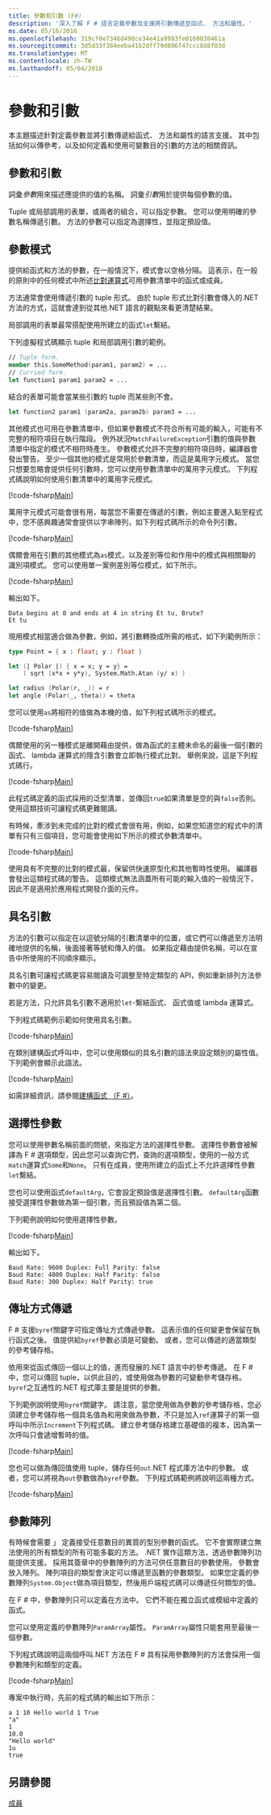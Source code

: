 ```yaml
---
title: 參數和引數 (F#)
description: '深入了解 F # 語言定義參數及支援將引數傳遞至函式、 方法和屬性。'
ms.date: 05/16/2016
ms.openlocfilehash: 319cf0e7346d498ce34e41a9993fe0160038461a
ms.sourcegitcommit: 3d5d33f384eeba41b2dff79d096f47ccc8d8f03d
ms.translationtype: MT
ms.contentlocale: zh-TW
ms.lasthandoff: 05/04/2018
---
```

# <a name="parameters-and-arguments"></a>參數和引數

本主題描述針對定義參數並將引數傳遞給函式、 方法和屬性的語言支援。 其中包括如何以傳參考，以及如何定義和使用可變數目的引數的方法的相關資訊。


## <a name="parameters-and-arguments"></a>參數和引數
詞彙*參數*用來描述應提供的值的名稱。 詞彙*引數*用於提供每個參數的值。

Tuple 或局部調用的表單，或兩者的組合，可以指定參數。 您可以使用明確的參數名稱傳遞引數。 方法的參數可以指定為選擇性，並指定預設值。


## <a name="parameter-patterns"></a>參數模式
提供給函式和方法的參數，在一般情況下，模式會以空格分隔。 這表示，在一般的原則中的任何模式中所述[比對運算式](match-expressions.md)可用參數清單中的函式或成員。

方法通常會使用傳遞引數的 tuple 形式。 由於 tuple 形式比對引數會傳入的.NET 方法的方式，這就會達到從其他.NET 語言的觀點來看更清楚結果。

局部調用的表單最常搭配使用所建立的函式`let`繫結。

下列虛擬程式碼顯示 tuple 和局部調用引數的範例。

```fsharp
// Tuple form.
member this.SomeMethod(param1, param2) = ...
// Curried form.
let function1 param1 param2 = ...
```

結合的表單可能會當某些引數的 tuple 而某些則不會。

```fsharp
let function2 param1 (param2a, param2b) param3 = ...
```

其他模式也可用在參數清單中，但如果參數模式不符合所有可能的輸入，可能有不完整的相符項目在執行階段。 例外狀況`MatchFailureException`引數的值與參數清單中指定的模式不相符時產生。 參數模式允許不完整的相符項目時，編譯器會發出警告。 至少一個其他的模式是常用於參數清單，而這是萬用字元模式。 當您只想要忽略會提供任何引數時，您可以使用參數清單中的萬用字元模式。 下列程式碼說明如何使用引數清單中的萬用字元模式。

[!code-fsharp[Main](../../../samples/snippets/fsharp/parameters-and-arguments-1/snippet3801.fs)]

萬用字元模式可能會很有用，每當您不需要在傳遞的引數，例如主要進入點至程式中，您不感興趣通常會提供以字串陣列，如下列程式碼所示的命令列引數。

[!code-fsharp[Main](../../../samples/snippets/fsharp/parameters-and-arguments-1/snippet3802.fs)]

偶爾會用在引數的其他模式為`as`模式，以及差別等位和作用中的模式與相關聯的識別項模式。 您可以使用單一案例差別等位模式，如下所示。

[!code-fsharp[Main](../../../samples/snippets/fsharp/parameters-and-arguments-1/snippet3803.fs)]

輸出如下。

```
Data begins at 0 and ends at 4 in string Et tu, Brute?
Et tu
```

現用模式相當適合做為參數，例如，將引數轉換成所需的格式，如下列範例所示：

```fsharp
type Point = { x : float; y : float }

let (| Polar |) { x = x; y = y} =
    ( sqrt (x*x + y*y), System.Math.Atan (y/ x) )

let radius (Polar(r, _)) = r
let angle (Polar(_, theta)) = theta
```

您可以使用`as`將相符的值做為本機的值，如下列程式碼所示的模式。

[!code-fsharp[Main](../../../samples/snippets/fsharp/parameters-and-arguments-1/snippet3805.fs)]

偶爾使用的另一種模式是離開藉由提供，做為函式的主體未命名的最後一個引數的函式、 lambda 運算式的隱含引數會立即執行模式比對。 舉例來說，這是下列程式碼行。

[!code-fsharp[Main](../../../samples/snippets/fsharp/parameters-and-arguments-1/snippet3804.fs)]

此程式碼定義的函式採用的泛型清單，並傳回`true`如果清單是空的與`false`否則。 使用這類技術可讓程式碼更難閱讀。

有時候，牽涉到未完成的比對的模式會很有用，例如，如果您知道您的程式中的清單有只有三個項目，您可能會使用如下所示的模式參數清單中。

[!code-fsharp[Main](../../../samples/snippets/fsharp/parameters-and-arguments-1/snippet3806.fs)]

使用具有不完整的比對的模式最，保留供快速原型化和其他暫時性使用。 編譯器會發出這類程式碼的警告。 這類模式無法涵蓋所有可能的輸入值的一般情況下，因此不是適用於應用程式開發介面的元件。

## <a name="named-arguments"></a>具名引數
方法的引數可以指定在以逗號分隔的引數清單中的位置，或它們可以傳遞至方法明確地提供的名稱，後面接著等號和傳入的值。 如果指定藉由提供名稱，可以在宣告中所使用的不同順序顯示。

具名引數可讓程式碼更容易閱讀及可調整至特定類型的 API，例如重新排列方法參數中的變更。

若是方法，只允許具名引數不適用於`let`-繫結函式、 函式值或 lambda 運算式。

下列程式碼範例示範如何使用具名引數。

[!code-fsharp[Main](../../../samples/snippets/fsharp/parameters-and-arguments-1/snippet3807.fs)]

在類別建構函式呼叫中，您可以使用類似的具名引數的語法來設定類別的屬性值。 下列範例會顯示此語法。

[!code-fsharp[Main](../../../samples/snippets/fsharp/lang-ref-2/snippet3506.fs)]

如需詳細資訊，請參閱[建構函式 （F #）](https://msdn.microsoft.com/library/2cd0ed07-d214-4125-8317-4f288af99f05)。

## <a name="optional-parameters"></a>選擇性參數
您可以使用參數名稱前面的問號，來指定方法的選擇性參數。 選擇性參數會被解譯為 F # 選項類型，因此您可以查詢它們，查詢的選項類型，使用的一般方式`match`運算式`Some`和`None`。 只有在成員，使用所建立的函式上不允許選擇性參數`let`繫結。

您也可以使用函式`defaultArg`，它會設定預設值是選擇性引數。 `defaultArg`函數接受選擇性參數做為第一個引數，而且預設值為第二個。

下列範例說明如何使用選擇性參數。

[!code-fsharp[Main](../../../samples/snippets/fsharp/parameters-and-arguments-1/snippet3808.fs)]

輸出如下。

```
Baud Rate: 9600 Duplex: Full Parity: false
Baud Rate: 4800 Duplex: Half Parity: false
Baud Rate: 300 Duplex: Half Parity: true
```

## <a name="passing-by-reference"></a>傳址方式傳遞
F # 支援`byref`關鍵字可指定傳址方式傳遞參數。 這表示值的任何變更會保留在執行函式之後。 值提供給`byref`參數必須是可變動。 或者，您可以傳遞的適當類型的參考儲存格。

依用來從函式傳回一個以上的值，進而發展的.NET 語言中的參考傳遞。 在 F # 中，您可以傳回 tuple，以供此目的，或使用做為參數的可變動參考儲存格。 `byref`之互通性的.NET 程式庫主要是提供的參數。

下列範例說明使用`byref`關鍵字。 請注意，當您使用做為參數的參考儲存格，您必須建立參考儲存格一個具名值為和用來做為參數，不只是加入`ref`運算子的第一個呼叫中所示`Increment`下列程式碼。 建立參考儲存格建立基礎值的複本，因為第一次呼叫只會遞增暫時的值。

[!code-fsharp[Main](../../../samples/snippets/fsharp/parameters-and-arguments-1/snippet3809.fs)]

您也可以做為傳回值使用 tuple，儲存任何`out`.NET 程式庫方法中的參數。 或者，您可以將視為`out`參數做為`byref`參數。 下列程式碼範例將說明這兩種方式。

[!code-fsharp[Main](../../../samples/snippets/fsharp/parameters-and-arguments-1/snippet3810.fs)]

## <a name="parameter-arrays"></a>參數陣列
有時候會需要 」 定義接受任意數目的異質的型別參數的函式。 它不會實際建立無法使用的所有類型的所有可能多載的方法。 .NET 實作這類方法，透過參數陣列功能提供支援。 採用其簽章中的參數陣列的方法可供任意數目的參數使用。 參數會放入陣列。 陣列項目的類型會決定可以傳遞至函數的參數類型。 如果您定義的參數陣列`System.Object`做為項目類型，然後用戶端程式碼可以傳遞任何類型的值。

在 F # 中，參數陣列只可以定義在方法中。 它們不能在獨立函式或模組中定義的函式。

您可以使用定義的參數陣列`ParamArray`屬性。 `ParamArray`屬性只能套用至最後一個參數。

下列程式碼說明這兩個呼叫.NET 方法在 F # 具有採用參數陣列的方法會採用一個參數陣列和類型的定義。

[!code-fsharp[Main](../../../samples/snippets/fsharp/parameters-and-arguments-2/snippet3811.fs)]

專案中執行時，先前的程式碼的輸出如下所示：

```
a 1 10 Hello world 1 True
"a"
1
10.0
"Hello world"
1u
true
```

## <a name="see-also"></a>另請參閱
[成員](members/index.md)
